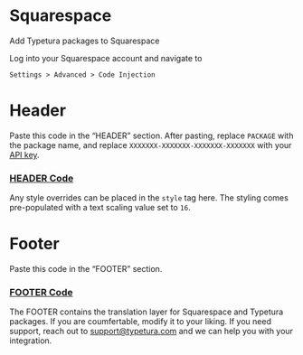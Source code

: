 # Squarespace
Add Typetura packages to Squarespace

Log into your Squarespace account and navigate to

`Settings > Advanced > Code Injection`

# Header

Paste this code in the “HEADER” section. After pasting, replace `PACKAGE` with the package name, and replace `XXXXXXX-XXXXXXX-XXXXXXX-XXXXXXX` with your [API key](https://typetura.com/account-settings).

### [HEADER Code](https://raw.githubusercontent.com/Typetura/Squarespace/blob/master/header.html)

Any style overrides can be placed in the `style` tag here. The styling comes pre-populated with a text scaling value set to `16`.

# Footer

Paste this code in the “FOOTER” section.

### [FOOTER Code](https://raw.githubusercontent.com/Typetura/Squarespace/blob/master/footer.html)

The FOOTER contains the translation layer for Squarespace and Typetura packages. If you are coumfertable, modify it to your liking. If you need support, reach out to [support@typetura.com](mailto:support@typetura.com) and we can help you with your integration.